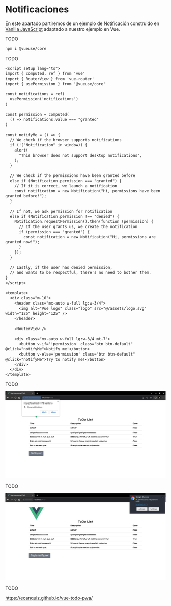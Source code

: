 # Notificaciones

En este apartado partiremos de un ejemplo de [Notificación](https://developer.mozilla.org/en-US/docs/Web/API/Notification) construido en [Vanilla JavaScript](https://mdn.github.io/dom-examples/to-do-notifications/) adaptado a nuestro ejemplo en Vue.

TODO

```sh
npm i @vueuse/core
```

TODO

```vue
<script setup lang="ts">
import { computed, ref } from 'vue'
import { RouterView } from 'vue-router'
import { usePermission } from '@vueuse/core'

const notifications = ref(
  usePermission('notifications')
)

const permission = computed(
  () => notifications.value === "granted"
)

const notifyMe = () => {
  // We check if the browser supports notifications
  if (!("Notification" in window)) {
    alert(
      "This browser does not support desktop notifications",
    );
  }

  // We check if the permissions have been granted before
  else if (Notification.permission === "granted") {
    // If it is correct, we launch a notification
    const notification = new Notification("Hi, permissions have been granted before!");
  }

  // If not, we ask permission for notification
  else if (Notification.permission !== "denied") {
    Notification.requestPermission().then(function (permission) {
      // If the user grants us, we create the notification
      if (permission === "granted") {
        const notification = new Notification("Hi, permissions are granted now!");
      }
    });
  }

  // Lastly, if the user has denied permission,
  // and wants to be respectful, there's no need to bother them.
}
</script>

<template>
  <div class="m-10">
    <header class="mx-auto w-full lg:w-3/4">
      <img alt="Vue logo" class="logo" src="@/assets/logo.svg" width="125" height="125" />
    </header>

    <RouterView />

    <div class="mx-auto w-full lg:w-3/4 mt-7">
      <button v-if='!permission' class="btn btn-default" @click="notifyMe">Notify me!</button>
      <button v-else='permission' class="btn btn-default" @click="notifyMe">Try to notify me!</button>
    </div>
  </div>
</template>
```
TODO

![notification](./img/notification-00.jpg)

TODO

![notification](./img/notification-01.jpg)

TODO

https://ecanquiz.github.io/vue-todo-pwa/
